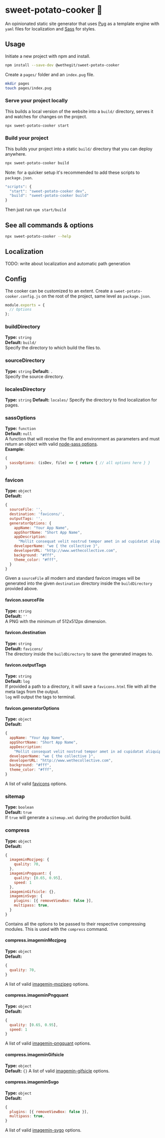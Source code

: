 # sweet-potato-cooker 🍠
An opinionated static site generator that uses [Pug](https://pugjs.org/api/getting-started.html) as a template engine with `yaml` files for localization and [Sass](https://sass-lang.com/) for styles.

## Usage
Initiate a new project with npm and install.
```sh
npm install --save-dev @wethegit/sweet-potato-cooker
```

Create a `pages/` folder and an `index.pug` file.
```sh
mkdir pages
touch pages/index.pug
```

### Serve your project locally
This builds a local version of the website into a `build/` directory, serves it and watches for changes on the project.
```sh
npx sweet-potato-cooker start
```

### Build your project
This builds your project into a static `build/` directory that you can deploy anywhere.
```sh
npx sweet-potato-cooker build
```

Note: for a quicker setup it's recommended to add these scripts to `package.json`.
```js
"scripts": {
  "start": "sweet-potato-cooker dev",
  "build": "sweet-potato-cooker build"
}
```
Then just run `npm start/build`

## See all commands & options
```sh
npx sweet-potato-cooker --help
```

## Localization
TODO: write about localization and automatic path generation

## Config
The cooker can be customized to an extent.
Create a `sweet-potato-cooker.config.js` on the root of the project, same level as `package.json`.
```js
module.exports = {
  // Options
};
```

### buildDirectory
**Type:** `string`  
**Default:** `build/`  
Specify the directory to which build the files to.

### sourceDirectory
**Type:** `string`
**Default:** `.`  
Specify the source directory.

### localesDirectory
**Type:** `string`
**Default:** `locales/`
Specify the directory to find localization for pages.

### sassOptions
**Type:** `function`  
**Default:** `null`  
A function that will receive the file and environment as parameters and must return an object with valid [node-sass options](https://www.npmjs.com/package/node-sass).  
**Example:**  
```js
{
  sassOptions: (isDev, file) => { return { // all options here } }
}
```

### favicon
**Type:** `object`  
**Default:**  
```js
{
  sourceFile: '',
  destination: 'favicons/',
  outputTags: '',
  generatorOptions: {
    appName: "Your App Name",
    appShortName: "Short App Name",
    appDescription:
      "Mollit consequat velit nostrud tempor amet in ad cupidatat aliquip culpa tempor in aliqua.",
    developerName: "we { the collective }",
    developerURL: "http://www.wethecollective.com",
    background: "#fff",
    theme_color: "#fff",
  }
}
```
Given a `sourceFile` all modern and standard favicon images will be generated into the given `destination` directory inside the `buildDirectory` provided above.

#### favicon.sourceFile
**Type:** `string`  
**Default:** `''`  
A PNG with the minimum of 512x512px dimension.

#### favicon.destination
**Type:** `string`  
**Default:** `favicons/`  
The directory inside the `buildDirectory` to save the generated images to.

#### favicon.outputTags
**Type:** `string`  
**Default:** `log`  
If provided a path to a directory, it will save a `favicons.html` file with all the meta tags from the output.  
`log` will output the tags to terminal.  

#### favicon.generatorOptions
**Type:** `object`  
**Default:**  
```js
{
  appName: "Your App Name",
  appShortName: "Short App Name",
  appDescription:
    "Mollit consequat velit nostrud tempor amet in ad cupidatat aliquip culpa tempor in aliqua.",
  developerName: "we { the collective }",
  developerURL: "http://www.wethecollective.com",
  background: "#fff",
  theme_color: "#fff",
}
```
A list of valid [favicons](https://www.npmjs.com/package/favicons) options.  


### sitemap
**Type:** `boolean`  
**Default:** `true`  
If `true` will generate a `sitemap.xml` during the production build.

### compress
**Type:** `object`  
**Default:**  
```js
{
  imageminMozjpeg: {
    quality: 70,
  },
  imageminPngquant: {
    quality: [0.65, 0.95],
    speed: 1
  },
  imageminGifsicle: {},
  imageminSvgo: {
    plugins: [{ removeViewBox: false }],
    multipass: true,
  }
}
```
Contains all the options to be passed to their respective compressing modules. This is used with the `compress` command.

#### compress.imageminMozjpeg
**Type:** `object`  
**Default:**  
```js
{
  quality: 70,
}
```
A list of valid [imagemin-mozjpeg](https://www.npmjs.com/package/imagemin-mozjpeg) options.

#### compress.imageminPngquant
**Type:** `object`  
**Default:**  
```js
{
  quality: [0.65, 0.95],
  speed: 1
}
```
A list of valid [imagemin-pngquant](https://www.npmjs.com/package/imagemin-pngquant) options.

#### compress.imageminGifsicle
**Type:** `object`  
**Default:** `{}`
A list of valid [imagemin-gifsicle](https://www.npmjs.com/package/imagemin-gifsicle) options.

#### compress.imageminSvgo
**Type:** `object`  
**Default:**  
```js
{
  plugins: [{ removeViewBox: false }],
  multipass: true,
}
```
A list of valid [imagemin-svgo](https://www.npmjs.com/package/imagemin-svgo) options.

